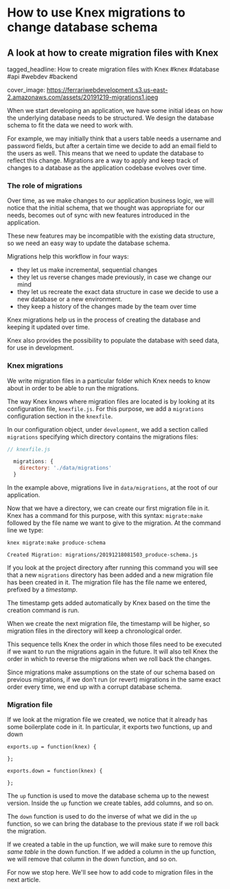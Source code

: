 # How to use Knex migrations to change database schema
## A look at how to create migration files with Knex

tagged_headline: How to create migration files with Knex #knex #database #api #webdev #backend

cover_image: https://ferrariwebdevelopment.s3.us-east-2.amazonaws.com/assets/20191219-migrations1.jpeg


When we start developing an application, we have some initial ideas on how the underlying database needs to be structured. We design the database schema to fit the data we need to work with.

For example, we may initially think that a users table needs a username and password fields, but after a certain time we decide to add an email field to the users as well.
This means that we need to update the database to reflect this change.
Migrations are a way to apply and keep track of changes to a database as the application codebase evolves over time.

### The role of migrations
Over time, as we make changes to our application business logic, we will notice that the initial schema, that we thought was appropriate for our needs, becomes out of sync with new features introduced in the application.

These new features may be incompatible with the existing data structure, so we need an easy way to update the database schema.

Migrations help this workflow in four ways:

- they let us make incremental, sequential changes
- they let us reverse changes made previously, in case we change our mind
- they let us recreate the exact data structure in case we decide to use a new database or a new environment.
- they keep a history of the changes made by the team over time

Knex migrations help us in the process of creating the database and keeping it updated over time.

Knex also provides the possibility to populate the database with seed data, for use in development.

### Knex migrations
We write migration files in a particular folder which Knex needs to know about in order to be able to run the migrations.

The way Knex knows where migration files are located is by looking at its configuration file, `knexfile.js`. For this purpose, we add a `migrations` configuration section in the `knexfile`.

In our configuration object, under `development`, we add a section called `migrations` specifying which directory contains the migrations files:

```js
// knexfile.js

  migrations: {
    directory: './data/migrations'
  }
```

In the example above, migrations live in `data/migrations`, at the root of our application.

Now that we have a directory, we can create our first migration file in it.
Knex has a command for this purpose, with this syntax: `migrate:make` followed by the file name we want to give to the migration.
At the command line we type:

```
knex migrate:make produce-schema

Created Migration: migrations/20191218081503_produce-schema.js
```

If you look at the project directory after running this command you will see that a new `migrations` directory has been added and a new migration file has been created in it. The migration file has the file name we entered, prefixed by a *timestamp*.

The timestamp gets added automatically by Knex based on the time the creation command is run.

When we create the next migration file, the timestamp will be higher, so migration files in the directory will keep a chronological order.

This sequence tells Knex the order in which those files need to be executed if we want to run the migrations again in the future.
It will also tell Knex the order in which to reverse the migrations when we roll back the changes.

Since migrations make assumptions on the state of our schema based on previous migrations, if we don't run (or revert) migrations in the same exact order every time, we end up with a corrupt database schema.

### Migration file

If we look at the migration file we created, we notice that it already has some boilerplate code in it. In particular, it exports two functions, up and down

```
exports.up = function(knex) {
  
};

exports.down = function(knex) {
  
};
```

The `up` function is used to move the database schema up to the newest version.
Inside the `up` function we create tables, add columns, and so on.

The `down` function is used to do the inverse of what we did in the `up` function, so we can bring the database to the previous state if we roll back the migration.

If we created a table in the up function, we will make sure to remove *this same table* in the down function. If we added a column in the up function, we will remove that column in the down function, and so on.

For now we stop here. We'll see how to add code to migration files in the next article.